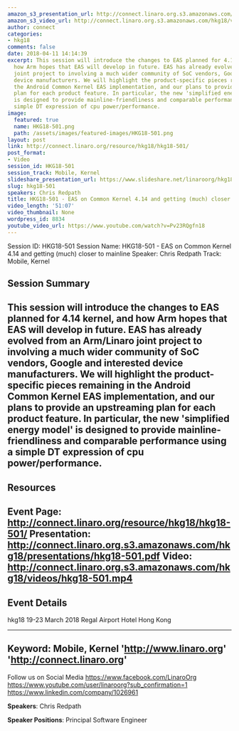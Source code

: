 ```yaml
---
amazon_s3_presentation_url: http://connect.linaro.org.s3.amazonaws.com/hkg18/presentations/hkg18-501.pdf
amazon_s3_video_url: http://connect.linaro.org.s3.amazonaws.com/hkg18/videos/hkg18-501.mp4
author: connect
categories:
- hkg18
comments: false
date: 2018-04-11 14:14:39
excerpt: This session will introduce the changes to EAS planned for 4.14 kernel, and
  how Arm hopes that EAS will develop in future. EAS has already evolved from an Arm/Linaro
  joint project to involving a much wider community of SoC vendors, Google and interested
  device manufacturers. We will highlight the product-specific pieces remaining in
  the Android Common Kernel EAS implementation, and our plans to provide an upstreaming
  plan for each product feature. In particular, the new 'simplified energy model'
  is designed to provide mainline-friendliness and comparable performance using a
  simple DT expression of cpu power/performance.
image:
  featured: true
  name: HKG18-501.png
  path: /assets/images/featured-images/HKG18-501.png
layout: post
link: http://connect.linaro.org/resource/hkg18/hkg18-501/
post_format:
- Video
session_id: HKG18-501
session_track: Mobile, Kernel
slideshare_presentation_url: https://www.slideshare.net/linaroorg/hkg18501-eas-on-common-kernel-414-and-getting-much-closer-to-mainline-99755989
slug: hkg18-501
speakers: Chris Redpath
title: HKG18-501 - EAS on Common Kernel 4.14 and getting (much) closer to mainline
video_length: '51:07'
video_thumbnail: None
wordpress_id: 8834
youtube_video_url: https://www.youtube.com/watch?v=Pv23RQgfn18
---
```


Session ID: HKG18-501
Session Name: HKG18-501 - EAS on Common Kernel 4.14 and getting (much) closer to mainline
Speaker: Chris Redpath
Track: Mobile, Kernel

## Session Summary
This session will introduce the changes to EAS planned for 4.14 kernel, and how Arm hopes that EAS will develop in future. EAS has already evolved from an Arm/Linaro joint project to involving a much wider community of SoC vendors, Google and interested device manufacturers. We will highlight the product-specific pieces remaining in the Android Common Kernel EAS implementation, and our plans to provide an upstreaming plan for each product feature. In particular, the new 'simplified energy model' is designed to provide mainline-friendliness and comparable performance using a simple DT expression of cpu power/performance.
---------------------------------------------------
## Resources
Event Page: http://connect.linaro.org/resource/hkg18/hkg18-501/
Presentation: http://connect.linaro.org.s3.amazonaws.com/hkg18/presentations/hkg18-501.pdf
Video: http://connect.linaro.org.s3.amazonaws.com/hkg18/videos/hkg18-501.mp4
---------------------------------------------------
## Event Details
hkg18
19-23 March 2018
Regal Airport Hotel Hong Kong

---------------------------------------------------
Keyword: Mobile, Kernel
'http://www.linaro.org'
'http://connect.linaro.org'
---------------------------------------------------
Follow us on Social Media
https://www.facebook.com/LinaroOrg
https://www.youtube.com/user/linaroorg?sub_confirmation=1
https://www.linkedin.com/company/1026961

**Speakers**: Chris Redpath

**Speaker Positions**: Principal Software Engineer